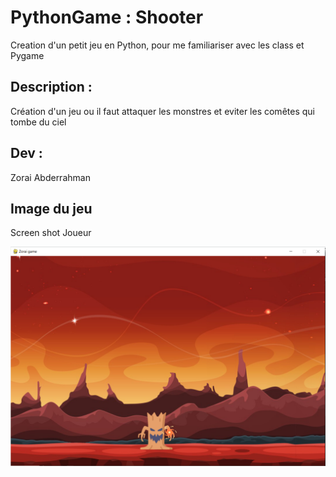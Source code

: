 # PythonGame : Shooter

Creation d'un petit jeu en Python, pour me familiariser avec les class et Pygame


## Description :

Création d'un jeu ou il faut attaquer les monstres et eviter les comêtes qui tombe du ciel






##  Dev :

Zorai Abderrahman


## Image du jeu 


Screen shot Joueur

![image](https://github.com/Abderzorai/PythonGame/blob/main/screenshot.png)
